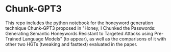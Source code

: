 # Chunk-GPT3

This repo includes the python notebook for the honeyword generation technique Chunk-GPT3 proposed in "Honey, I Chunked the Passwords: Generating Semantic Honeywords Resistant to Targeted Attacks using Pre-Trained Language Models" (to appear), as well as the comparisons of it with other two HGTs (tweaking and fasttext) evaluated in the paper.
